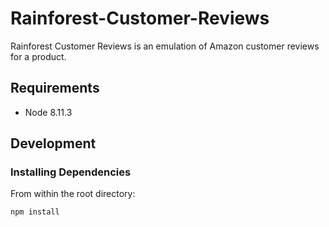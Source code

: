 # Rainforest-Customer-Reviews
Rainforest Customer Reviews is an emulation of Amazon customer reviews for a product.

## Requirements

- Node 8.11.3

## Development

### Installing Dependencies

From within the root directory:

```sh
npm install
```
